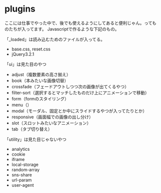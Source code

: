 # plugins

ここには仕事でやった中で、後でも使えるようにしてあると便利じゃん。ってものたちが入ってます。
Javascriptで作るような下記のもの。

「_loaded」は読み込むためのファイルが入ってる。
- base.css, reset.css
- jQuery3.2.1

「ui」は見た目のやつ
- adjust（複数要素の高さ揃え）
- book（本みたいな画像切替）
- crossfade（フェードアウトしつつ次の画像が出てくるやつ）
- filter-sort（選択するとマッチしたものだけ上にアニメーションで移動）
- form（formのスタイリング）
- menu（）
- modal（モーダル、固定とか中にスライドするやつが入ってたりとか）
- responsive（画面幅での画像の出し分け）
- slot（スロットみたいなアニメーション）
- tab（タブ切り替え）

「utility」は見た目じゃないやつ
- analytics
- cookie
- iframe
- local-storage
- random-array
- sns-share
- url-param
- user-agent
